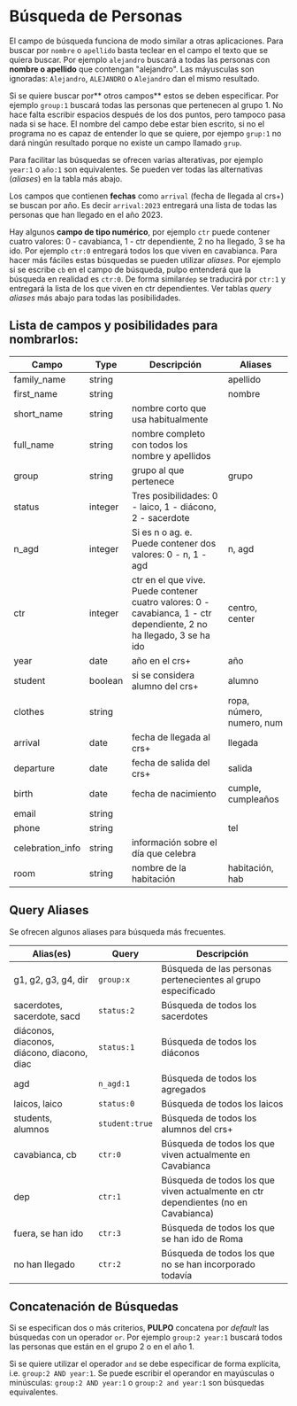 # Búsqueda de Personas

El campo de búsqueda funciona de modo similar a otras aplicaciones. Para buscar por `nombre` o `apellido` basta teclear en el campo el texto que se quiera buscar. Por ejemplo `alejandro` buscará a todas las personas con **nombre o apellido** que contengan "alejandro". Las máyusculas son ignoradas: `Alejandro`, `ALEJANDRO` o `Alejandro` dan el mismo resultado.

Si se quiere buscar por** otros campos** estos se deben especificar. Por ejemplo `group:1` buscará todas las personas que pertenecen al grupo 1. No hace falta escribir espacios después de los dos puntos, pero tampoco pasa nada si se hace. El nombre del campo debe estar bien escrito, si no el programa no es capaz de entender lo que se quiere, por ejempo `grup:1` no dará ningún resultado porque no existe un campo llamado `grup`.

Para facilitar las búsquedas se ofrecen varias alterativas, por ejemplo `year:1` o `año:1` son equivalentes. Se pueden ver todas las alternativas (*aliases*) en la tabla más abajo.

Los campos que contienen **fechas** como `arrival` (fecha de llegada al crs+) se buscan por año. Es decir `arrival:2023` entregará una lista de todas las personas que han llegado en el año 2023.

Hay algunos **campo de tipo numérico**, por ejemplo `ctr` puede contener cuatro valores: 0 - cavabianca, 1 - ctr dependiente, 2 no ha llegado, 3 se ha ido. Por ejemplo `ctr:0` entregará todos los que viven en cavabianca. Para hacer más fáciles estas búsquedas se pueden utilizar *aliases*. Por ejemplo si se escribe `cb` en el campo de búsqueda, pulpo entenderá que la búsqueda en realidad es `ctr:0`. De forma similar`dep` se traducirá por `ctr:1` y entregará la lista de los que viven en ctr dependientes. Ver tablas *query aliases* más abajo para todas las posibilidades.

## Lista de campos y posibilidades para nombrarlos:

| Campo | Type | Descripción | Aliases |
| ---- | ---- | ---- | ---- |
| family_name | string |  | apellido |
| first_name | string |  | nombre |
| short_name | string | nombre corto que usa habitualmente |  |
| full_name | string | nombre completo con todos los nombre y apellidos |  |
| group | string | grupo al que pertenece | grupo |
| status | integer | Tres posibilidades: 0 - laico, 1 - diácono, 2 - sacerdote |  |
| n_agd | integer | Si es n o ag. e. Puede contener dos valores: 0 - n, 1 - agd | n, agd |
| ctr | integer | ctr en el que vive. Puede contener cuatro valores: 0 - cavabianca, 1 - ctr dependiente, 2 no ha llegado, 3 se ha ido | centro, center |
| year | date | año en el crs+ | año |
| student | boolean | si se considera alumno del crs+ | alumno |
| clothes | string |  | ropa, número, numero, num |
| arrival | date | fecha de llegada al crs+ | llegada |
| departure | date | fecha de salida del crs+ | salida |
| birth | date | fecha de nacimiento | cumple, cumpleaños |
| email | string |  |  |
| phone | string |  | tel |
| celebration_info | string | información sobre el día que celebra |  |
| room | string | nombre de la habitación | habitación, hab |

## Query Aliases

Se ofrecen algunos aliases para búsqueda más frecuentes. 

| Alias(es) | Query | Descripción |
| ---- | ---- | ---- |
| g1, g2, g3, g4, dir | `group:x` | Búsqueda de las personas pertenecientes al grupo especificado |
| sacerdotes, sacerdote, sacd | `status:2` | Búsqueda de todos los sacerdotes |
| diáconos, diaconos, diácono, diacono, diac  | `status:1` | Búsqueda de todos los diáconos |
| agd | `n_agd:1` |  Búsqueda de todos los agregados |
| laicos, laico | `status:0` | Búsqueda de todos los laicos |
| students, alumnos | `student:true` | Búsqueda de todos los alumnos del crs+ |
| cavabianca, cb | `ctr:0` | Búsqueda de todos los que viven actualmente en Cavabianca |
| dep | `ctr:1` | Búsqueda de todos los que viven actualmente en ctr dependientes (no en Cavabianca) |
| fuera, se han ido | `ctr:3` | Búsqueda de todos los que se han ido de Roma |
| no han llegado | `ctr:2` | Búsqueda de todos los que no se han incorporado todavía |

## Concatenación de Búsquedas

Si se especifican dos o más criterios, **PULPO** concatena por *default* las búsquedas con un operador `or`. Por ejemplo `group:2 year:1` buscará todos las personas que están en el grupo 2 o en el año 1. 

Si se quiere utilizar el operador `and` se debe especificar de forma explícita, i.e. `group:2 AND year:1`. Se puede escribir el operandor en mayúsculas o minúsculas: `group:2 AND year:1` o `group:2 and year:1` son búsquedas equivalentes.